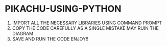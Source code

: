 # PIKACHU-USING-PYTHON

1) IMPORT ALL THE NECESSARY LIBRARIES USING COMMAND PROMPT
2) COPY THE CODE CAREFULLY AS A SINGLE MISTAKE MAY RUIN THE DIAGRAM
3) SAVE AND RUN THE CODE
ENJOY!!
